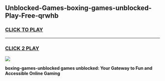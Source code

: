 
## Unblocked-Games-boxing-games-unblocked-Play-Free-qrwhb
<h3>
<a href="https://premium76.site?title=boxing-games-unblocked&ref=23A">CLICK TO PLAY</a></h3>
<hr>

<h3>
<a href="https://premium76.site?title=boxing-games-unblocked&ref=23A">CLICK 2 PLAY</a>
  
</h3>

<a href="https://premium76.site?title=boxing-games-unblocked&ref=23A"><img src="https://clearcache.store/games.png"></a>


**boxing-games-unblocked games unblocked: Your Gateway to Fun and Accessible Online Gaming**
